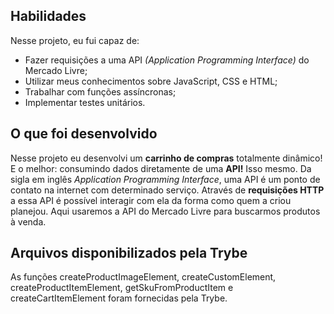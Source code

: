 ## Habilidades

Nesse projeto, eu fui capaz de:

- Fazer requisições a uma API *(Application Programming Interface)* do Mercado Livre;
- Utilizar meus conhecimentos sobre JavaScript, CSS e HTML;
- Trabalhar com funções assíncronas;
- Implementar testes unitários.

## O que foi desenvolvido

Nesse projeto eu desenvolvi um **carrinho de compras** totalmente dinâmico! E o melhor: consumindo dados diretamente de uma **API!** Isso mesmo. Da sigla em inglês _Application Programming Interface_, uma API é um ponto de contato na internet com determinado serviço. Através de **requisições HTTP** a essa API é possível interagir com ela da forma como quem a criou planejou. Aqui usaremos a API do Mercado Livre para buscarmos produtos à venda.

## Arquivos disponibilizados pela Trybe

As funções createProductImageElement, createCustomElement, createProductItemElement, getSkuFromProductItem e createCartItemElement foram fornecidas pela Trybe.
